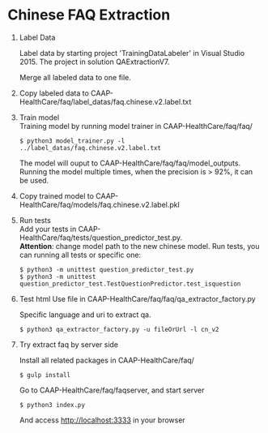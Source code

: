 # Chinese FAQ Extraction

1. Label Data
	
   Label data by starting project 'TrainingDataLabeler' in Visual Studio 2015. The project in solution QAExtractionV7.
	
   Merge all labeled data to one file.
	
2. Copy labeled data to CAAP-HealthCare/faq/label_datas/faq.chinese.v2.label.txt

3. Train model   
   Training model by running model trainer in CAAP-HealthCare/faq/faq/
	
	```
	$ python3 model_trainer.py -l ../label_datas/faq.chinese.v2.label.txt
	```
	The model will ouput to CAAP-HealthCare/faq/faq/model_outputs.
	Running the model multiple times, when the precision is > 92%, it can be used.
	
4. Copy trained model to CAAP-HealthCare/faq/models/faq.chinese.v2.label.pkl
5. Run tests   
   Add your tests in CAAP-HealthCare/faq/tests/question_predictor_test.py.  
   **Attention**: change model path to the new chinese model.
   Run tests, you can running all tests or specific one:  
   
   ```
   $ python3 -m unittest question_predictor_test.py
   $ python3 -m unittest question_predictor_test.TestQuestionPredictor.test_isquestion
   ```
6. Test html
   Use file in CAAP-HealthCare/faq/faq/qa_extractor_factory.py
   
   Specific language and uri to extract qa.
   
   ```
   $ python3 qa_extractor_factory.py -u fileOrUrl -l cn_v2
   ```

7. Try extract faq by server side
   
   Install all related packages in CAAP-HealthCare/faq/
   
   ```
   $ gulp install
   ```
   
   Go to CAAP-HealthCare/faq/faqserver, and start server
   
   ```
   $ python3 index.py
   ```
   
   And access [http://localhost:3333](http://localhost:3333/) in your browser

